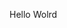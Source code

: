Hello Wolrd













































































































































































































































































































































































































































































































































































































































































































































































































































